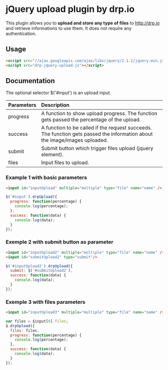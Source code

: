 jQuery upload plugin by drp.io
==============================

This plugin allows you to **upload and store any type of files** to http://drp.io and retrieve informations to use them.
It does not require any authentication.

## Usage
```html
<script src="//ajax.googleapis.com/ajax/libs/jquery/2.1.1/jquery.min.js"></script>
<script src="drp-jquery-upload.js"></script>
```

## Documentation

The optional selector $('#input') is an upload input.

| Parameters|Description|
| ----------|:----------|
| progress      | A function to show upload progress. The function gets passed the percentage of the upload.
| success       | A function to be called if the request succeeds. The function gets passed the information about the image/images uploaded.
| submit       | Submit button which trigger files upload (jquery element).
| files       | Input files to upload.

### Example 1 with basic parameters
```html
<input id="inputUpload" multiple="multiple" type="file" name="name" />
```
```javascript
$('#input').drpUpload({
  progress: function(percentage) {
    console.log(percentage);
  },
  success: function(data) {
    console.log(data);
  }
});
```
### Exemple 2 with submit button as parameter
```html
<input id="inputUpload2" multiple="multiple" type="file" name="name" />
<input id="submitUpload2" type="submit"/>
```
```javascript
$('#inputUpload2').drpUpload({
  submit: $('#submitUpload2'),
  success: function(data) {
    console.log(data);
  }
});
```
### Exemple 3 with files parameters
```html
<input id="inputUpload3" multiple="multiple" type="file" name="name" />
```
```javascript
var files = $input[0].files;
$.drpUpload({
  files: files,
  progress: function(percentage) {
    console.log(percentage);
  },
  success: function(data) {
    console.log(data);
  }
});
```
